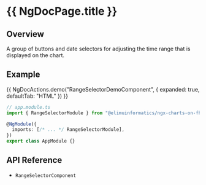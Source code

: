 # {{ NgDocPage.title }}

## Overview

A group of buttons and date selectors for adjusting the time range that is displayed on the chart.

## Example

{{ NgDocActions.demo("RangeSelectorDemoComponent", { expanded: true, defaultTab: "HTML" }) }}

```ts
// app.module.ts
import { RangeSelectorModule } from "@elimuinformatics/ngx-charts-on-fhir";

@NgModule({
  imports: [/* ... */ RangeSelectorModule],
})
export class AppModule {}
```

## API Reference

- `RangeSelectorComponent`
